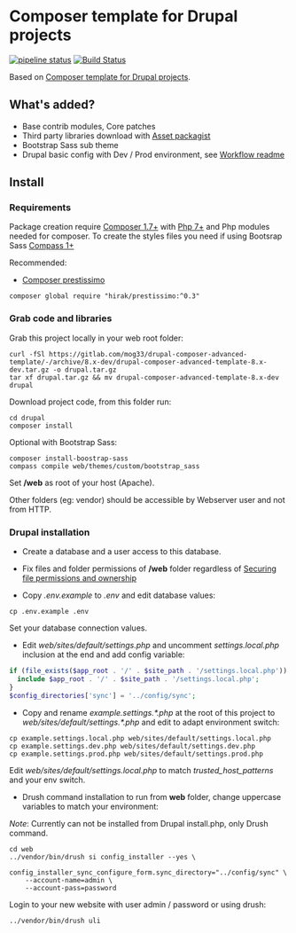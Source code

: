 # Composer template for Drupal projects

[![pipeline status](https://gitlab.org/mog33/drupal-composer-advanced-template/badges/8.x-dev/pipeline.svg)](https://gitlab.org/mog33/drupal-composer-advanced-template/commits/8.x-dev)
[![Build Status](https://travis-ci.org/Mogtofu33/drupal-composer-advanced-template.svg?branch=8.x-dev)](https://travis-ci.org/Mogtofu33/drupal-composer-advanced-template)

Based on [Composer template for Drupal projects](https://github.com/drupal-composer/drupal-project).

## What's added?

* Base contrib modules, Core patches
* Third party libraries download with [Asset packagist](https://asset-packagist.org)
* Bootstrap Sass sub theme
* Drupal basic config with Dev / Prod environment, see [Workflow readme](config/README.md)

## Install

### Requirements

Package creation require [Composer 1.7+](https://getcomposer.org) with [Php 7+](http://php.net/) and Php modules needed for composer. To create the styles files you need if using Bootsrap Sass  [Compass 1+](http://compass-style.org/install)

Recommended:

* [Composer prestissimo](https://github.com/hirak/prestissimo)

```shell
composer global require "hirak/prestissimo:^0.3"
```

### Grab code and libraries

Grab this project locally in your web root folder:

```shell
curl -fSl https://gitlab.com/mog33/drupal-composer-advanced-template/-/archive/8.x-dev/drupal-composer-advanced-template-8.x-dev.tar.gz -o drupal.tar.gz
tar xf drupal.tar.gz && mv drupal-composer-advanced-template-8.x-dev drupal
```

Download project code, from this folder run:

```shell
cd drupal
composer install
```

Optional with Bootstrap Sass:

```shell
composer install-boostrap-sass
compass compile web/themes/custom/bootstrap_sass
```

Set **/web** as root of your host (Apache).

Other folders (eg: vendor) should be accessible by Webserver user and not from HTTP.

### Drupal installation

* Create a database and a user access to this database.

* Fix files and folder permissions of **/web** folder regardless of [Securing file permissions and ownership](https://www.drupal.org/node/244924)

* Copy _.env.example_ to _.env_ and edit database values:

```shell
cp .env.example .env
```

Set your database connection values.

* Edit _web/sites/default/settings.php_ and uncomment _settings.local.php_ inclusion at the end and add config variable:

```php
if (file_exists($app_root . '/' . $site_path . '/settings.local.php')) {
  include $app_root . '/' . $site_path . '/settings.local.php';
}
$config_directories['sync'] = '../config/sync';
```

* Copy and rename _example.settings.*.php_ at the root of this project to _web/sites/default/settings.*.php_ and edit to adapt environment switch:

```shell
cp example.settings.local.php web/sites/default/settings.local.php
cp example.settings.dev.php web/sites/default/settings.dev.php
cp example.settings.prod.php web/sites/default/settings.prod.php
```

Edit _web/sites/default/settings.local.php_ to match _trusted_host_patterns_ and your env switch.

* Drush command installation to run from **web** folder, change uppercase variables to match your environment:

_Note_: Currently can not be installed from Drupal install.php, only Drush command.

```shell
cd web
../vendor/bin/drush si config_installer --yes \
    config_installer_sync_configure_form.sync_directory="../config/sync" \
    --account-name=admin \
    --account-pass=password
```

Login to your new website with user admin / password or using drush:

```shell
../vendor/bin/drush uli
```
